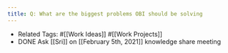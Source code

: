 ```yaml
---
title: Q: What are the biggest problems OBI should be solving
---
```


- Related Tags: #[[Work Ideas]] #[[Work Projects]]
- DONE  Ask [[Sri]] on [[February 5th, 2021]] knowledge share meeting